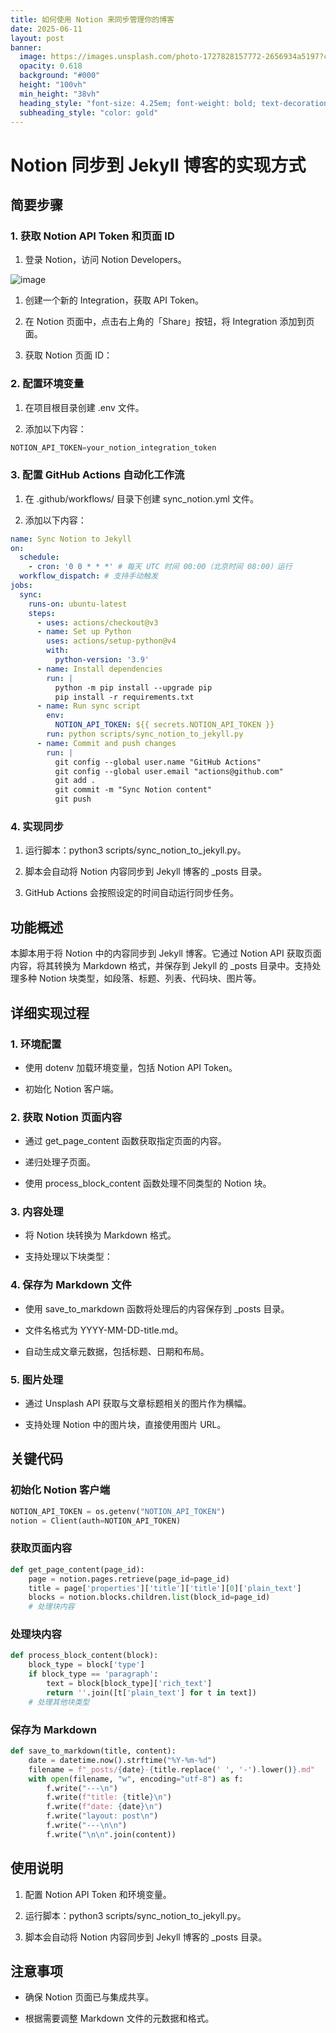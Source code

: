 ```yaml
---
title: 如何使用 Notion 来同步管理你的博客
date: 2025-06-11
layout: post
banner:
  image: https://images.unsplash.com/photo-1727828157772-2656934a5197?crop=entropy&cs=tinysrgb&fit=max&fm=jpg&ixid=M3w2OTIwMzJ8MHwxfHJhbmRvbXx8fHx8fHx8fDE3NDk2MjM1MjJ8&ixlib=rb-4.1.0&q=80&w=1080
  opacity: 0.618
  background: "#000"
  height: "100vh"
  min_height: "38vh"
  heading_style: "font-size: 4.25em; font-weight: bold; text-decoration: underline"
  subheading_style: "color: gold"
---
```


# Notion 同步到 Jekyll 博客的实现方式

## 简要步骤

### 1. 获取 Notion API Token 和页面 ID

1. 登录 Notion，访问 Notion Developers。

![image](https://prod-files-secure.s3.us-west-2.amazonaws.com/a7a0cc5a-89b9-4cda-8686-1fba0ca52f40/d19c1afe-dea5-4312-9333-786b0ba83054/image.png?X-Amz-Algorithm=AWS4-HMAC-SHA256&X-Amz-Content-Sha256=UNSIGNED-PAYLOAD&X-Amz-Credential=ASIAZI2LB466ROM2JFHY%2F20250611%2Fus-west-2%2Fs3%2Faws4_request&X-Amz-Date=20250611T063202Z&X-Amz-Expires=3600&X-Amz-Security-Token=IQoJb3JpZ2luX2VjEPX%2F%2F%2F%2F%2F%2F%2F%2F%2F%2FwEaCXVzLXdlc3QtMiJHMEUCIHQbXASpUduJVOhTqAcn352RE3%2BOsjEd1lVnp%2FeSxmjyAiEA1Cg5K4BvmNF532DCpJGblB309Tvs3YYC75HzfwjBhX4qiAQIzv%2F%2F%2F%2F%2F%2F%2F%2F%2F%2FARAAGgw2Mzc0MjMxODM4MDUiDOFc7uzoxsMqJ1WS5yrcA7FTojb%2BM4R2c8zO3wPI0nfh57iBY%2BjNKBWgRXfPsesfqKg7xaZUxthpYN%2B5fnqdcKpwKzG50TYKFheLfeqIdazQRCkII1g0Qg%2FkOXCCyw0NGLK9rojIGO7K7MLwFihLtQU7wXPnWG58Q9%2BLYF3KlFMwj62i8E7G%2Bidl3P%2FW3K01dYdgLDHo9d%2FszwJ3M9DS%2F8SLbV4AMjJs32wmA34%2FhulS5hGw8G15l7gHojDy%2Fxg27vbVQNU%2FaOHFUV6K37RPfi%2BpqlsfADcMi1bbXMLVYReAvZ6iEcN6rg%2FqaQ0gYwG6KOa%2B4CxpHLrp14%2FjvTt3lorjg%2F2knzWHjOt22EgPEe7XO8sLwaJD53KsXewcJYw02F83gtRjWC7ERvkScGJNJ7NeeDdcbLDuDLT4uRve9PfDTyCarRQtV69e9lalhMc6U8tgAo0pqp5IJLFtpzP%2FcjXSyHTFim7W5OU3HsC1q9o%2BCT0v46kwcBQbRtuibYMMvWjAKXcgfe7aU5ksauDgZwNOSwPtn8c4s8nXQPcKcH6fu8dd56P3oxunqX%2BOJn5MQ31qnE1SHGWVCcUlLaYjYorNryzPTFCavCD%2Bvfpg0vPmB9naJWQy%2F8S8VUv5DdSkho7zfnWyXi7%2FALjOMLiWpMIGOqUB3rX8JUgAZdHUjk3zp%2FiQGJjRJyJeZSIhcHXvlasPaGHmTYoZzM123JAFyE9ZS%2F2kbpbPk3J4jUhNbPdpUf5sh1uA%2Bdmbg3HCnLJcudAhsl4ivtM7ECfa6tfmXgAcO7Aw5MZjD%2FqO2CmHknnrb1eGOdLlb281EK31GCja2PKCS3SgyB9uIxQVfiyVTTwU8Sgze8XuD8tl8G%2FhJ1h9CM5qHi75iUnE&X-Amz-Signature=f6d7311954129a4fa8307b1b5c241e70b0cb9add90d652d915dffc3b1f0ae591&X-Amz-SignedHeaders=host&x-amz-checksum-mode=ENABLED&x-id=GetObject)

1. 创建一个新的 Integration，获取 API Token。

1. 在 Notion 页面中，点击右上角的「Share」按钮，将 Integration 添加到页面。

1. 获取 Notion 页面 ID：


### 2. 配置环境变量

1. 在项目根目录创建 .env 文件。

1. 添加以下内容：

```javascript
NOTION_API_TOKEN=your_notion_integration_token
```

### 3. 配置 GitHub Actions 自动化工作流

1. 在 .github/workflows/ 目录下创建 sync_notion.yml 文件。

1. 添加以下内容：

```yaml
name: Sync Notion to Jekyll
on:
  schedule:
    - cron: '0 0 * * *' # 每天 UTC 时间 00:00（北京时间 08:00）运行
  workflow_dispatch: # 支持手动触发
jobs:
  sync:
    runs-on: ubuntu-latest
    steps:
      - uses: actions/checkout@v3
      - name: Set up Python
        uses: actions/setup-python@v4
        with:
          python-version: '3.9'
      - name: Install dependencies
        run: |
          python -m pip install --upgrade pip
          pip install -r requirements.txt
      - name: Run sync script
        env:
          NOTION_API_TOKEN: ${{ secrets.NOTION_API_TOKEN }}
        run: python scripts/sync_notion_to_jekyll.py
      - name: Commit and push changes
        run: |
          git config --global user.name "GitHub Actions"
          git config --global user.email "actions@github.com"
          git add .
          git commit -m "Sync Notion content"
          git push
```

### 4. 实现同步

1. 运行脚本：python3 scripts/sync_notion_to_jekyll.py。

1. 脚本会自动将 Notion 内容同步到 Jekyll 博客的 _posts 目录。

1. GitHub Actions 会按照设定的时间自动运行同步任务。

## 功能概述

本脚本用于将 Notion 中的内容同步到 Jekyll 博客。它通过 Notion API 获取页面内容，将其转换为 Markdown 格式，并保存到 Jekyll 的 _posts 目录中。支持处理多种 Notion 块类型，如段落、标题、列表、代码块、图片等。

## 详细实现过程

### 1. 环境配置

- 使用 dotenv 加载环境变量，包括 Notion API Token。

- 初始化 Notion 客户端。

### 2. 获取 Notion 页面内容

- 通过 get_page_content 函数获取指定页面的内容。

- 递归处理子页面。

- 使用 process_block_content 函数处理不同类型的 Notion 块。

### 3. 内容处理

- 将 Notion 块转换为 Markdown 格式。

- 支持处理以下块类型：


### 4. 保存为 Markdown 文件

- 使用 save_to_markdown 函数将处理后的内容保存到 _posts 目录。

- 文件名格式为 YYYY-MM-DD-title.md。

- 自动生成文章元数据，包括标题、日期和布局。

### 5. 图片处理

- 通过 Unsplash API 获取与文章标题相关的图片作为横幅。

- 支持处理 Notion 中的图片块，直接使用图片 URL。

## 关键代码

### 初始化 Notion 客户端

```python
NOTION_API_TOKEN = os.getenv("NOTION_API_TOKEN")
notion = Client(auth=NOTION_API_TOKEN)
```

### 获取页面内容

```python
def get_page_content(page_id):
    page = notion.pages.retrieve(page_id=page_id)
    title = page['properties']['title']['title'][0]['plain_text']
    blocks = notion.blocks.children.list(block_id=page_id)
    # 处理块内容
```

### 处理块内容

```python
def process_block_content(block):
    block_type = block['type']
    if block_type == 'paragraph':
        text = block[block_type]['rich_text']
        return ''.join([t['plain_text'] for t in text])
    # 处理其他块类型
```

### 保存为 Markdown

```python
def save_to_markdown(title, content):
    date = datetime.now().strftime("%Y-%m-%d")
    filename = f"_posts/{date}-{title.replace(' ', '-').lower()}.md"
    with open(filename, "w", encoding="utf-8") as f:
        f.write("---\n")
        f.write(f"title: {title}\n")
        f.write(f"date: {date}\n")
        f.write("layout: post\n")
        f.write("---\n\n")
        f.write("\n\n".join(content))
```

## 使用说明

1. 配置 Notion API Token 和环境变量。

1. 运行脚本：python3 scripts/sync_notion_to_jekyll.py。

1. 脚本会自动将 Notion 内容同步到 Jekyll 博客的 _posts 目录。

## 注意事项

- 确保 Notion 页面已与集成共享。

- 根据需要调整 Markdown 文件的元数据和格式。